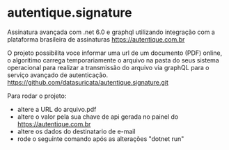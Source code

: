 # autentique.signature
Assinatura avançada com .net 6.0 e graphql utilizando integração com a plataforma brasileira de assinaturas https://autentique.com.br

O projeto possibilita voce informar uma url de um documento (PDF) online, o algoritimo carrega temporariamente o arquivo na pasta do seus sistema operacional para realizar a transmissão do arquivo via graphQL para o serviço avançado de autenticação.
https://github.com/datasuricata/autentique.signature.git

Para rodar o projeto:
- altere a URL do arquivo.pdf
- altere o valor pela sua chave de api gerada no painel do https://autentique.com.br
- altere os dados do destinatario de e-mail
- rode o seguinte comando após as alterações "dotnet run"

